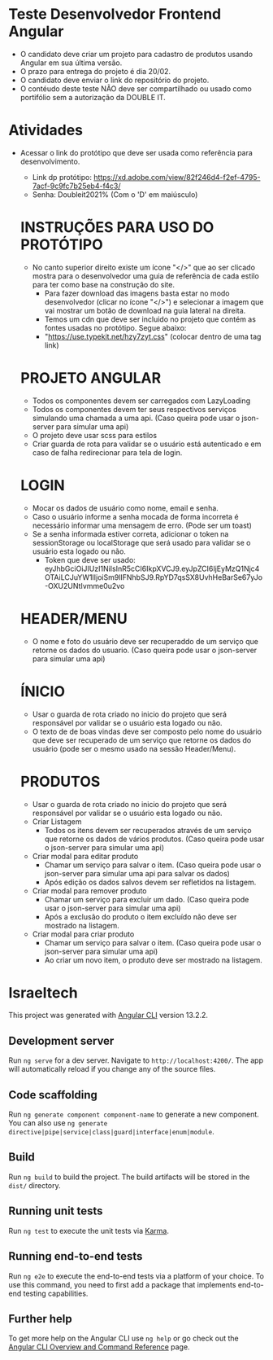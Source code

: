 # Teste Desenvolvedor Frontend Angular

* O candidato deve criar um projeto para cadastro de produtos usando Angular em sua última versão.
* O prazo para entrega do projeto é dia 20/02.
* O candidato deve enviar o link do repositório do projeto.
* O contéudo deste teste NÃO deve ser compartilhado ou usado como portifólio sem a autorização da DOUBLE IT.

# Atividades
* Acessar o link do protótipo que deve ser usada como referência para desenvolvimento.
  * Link dp protótipo: https://xd.adobe.com/view/82f246d4-f2ef-4795-7acf-9c9fc7b25eb4-f4c3/
  * Senha: Doubleit2021% (Com o 'D' em maiúsculo)
  
  # INSTRUÇÕES PARA USO DO PROTÓTIPO
    * No canto superior direito existe um ícone "</>" que ao ser clicado mostra para o desenvolvedor uma guia de referência de cada estilo para ter como base na construção do site.
      *  Para fazer download das imagens basta estar no modo desenvolvedor (clicar no ícone "</>") e selecionar a imagem que vai mostrar um botão de download na guia lateral na direita.
      *  Temos um cdn que deve ser incluido no projeto que contém as fontes usadas no protótipo. Segue abaixo:
      *  "https://use.typekit.net/hzy7zyt.css" (colocar dentro de uma tag link)
  
    # PROJETO ANGULAR
    * Todos os componentes devem ser carregados com LazyLoading
    * Todos os componentes devem ter seus respectivos serviços simulando uma chamada a uma api. (Caso queira pode usar o json-server para simular uma api)
    * O projeto deve usar scss para estilos
    * Criar guarda de rota para validar se o usuário está autenticado e em caso de falha redirecionar para tela de login.
    
    # LOGIN
    * Mocar os dados de usuário como nome, email e senha. 
    * Caso o usuário informe a senha mocada de forma incorreta é necessário informar uma mensagem de erro. (Pode ser um toast)
    * Se a senha informada estiver correta, adicionar o token na sessionStorage ou localStorage que será usado para validar se o usuário esta logado ou não.
      * Token que deve ser usado: eyJhbGciOiJIUzI1NiIsInR5cCI6IkpXVCJ9.eyJpZCI6IjEyMzQ1Njc4OTAiLCJuYW1lIjoiSm9lIFNhbSJ9.RpYD7qsSX8UvhHeBarSe67yJo-OXU2UNtIvmme0u2vo
    
    # HEADER/MENU
    * O nome e foto do usuário deve ser recuperaddo de um serviço que retorne os dados do usuario. (Caso queira pode usar o json-server para simular uma api)
    
    # ÍNICIO
    * Usar o guarda de rota criado no inicio do projeto que será responsável por validar se o usuário esta logado ou não.
    * O texto de de boas vindas deve ser composto pelo nome do usuário que deve ser recuperado de um serviço que retorne os dados do usuário (pode ser o mesmo usado na sessão Header/Menu).
    
    # PRODUTOS
    * Usar o guarda de rota criado no inicio do projeto que será responsável por validar se o usuário esta logado ou não.
    * Criar Listagem
      * Todos os itens devem ser recuperados através de um serviço que retorne os dados de vários produtos. (Caso queira pode usar o json-server para simular uma api)
    * Criar modal para editar produto
      * Chamar um serviço para salvar o item. (Caso queira pode usar o json-server para simular uma api para salvar os dados)
      * Após edição os dados salvos devem ser refletidos na listagem. 
    * Criar modal para remover produto
      * Chamar um serviço para excluir um dado. (Caso queira pode usar o json-server para simular uma api)
      * Após a exclusão do produto o item excluído não deve ser mostrado na listagem. 
    * Criar modal para criar produto
      * Chamar um serviço para salvar o item. (Caso queira pode usar o json-server para simular uma api)
      * Ao criar um novo item, o produto deve ser mostrado na listagem.











# Israeltech

This project was generated with [Angular CLI](https://github.com/angular/angular-cli) version 13.2.2.

## Development server

Run `ng serve` for a dev server. Navigate to `http://localhost:4200/`. The app will automatically reload if you change any of the source files.

## Code scaffolding

Run `ng generate component component-name` to generate a new component. You can also use `ng generate directive|pipe|service|class|guard|interface|enum|module`.

## Build

Run `ng build` to build the project. The build artifacts will be stored in the `dist/` directory.

## Running unit tests

Run `ng test` to execute the unit tests via [Karma](https://karma-runner.github.io).

## Running end-to-end tests

Run `ng e2e` to execute the end-to-end tests via a platform of your choice. To use this command, you need to first add a package that implements end-to-end testing capabilities.

## Further help

To get more help on the Angular CLI use `ng help` or go check out the [Angular CLI Overview and Command Reference](https://angular.io/cli) page.
